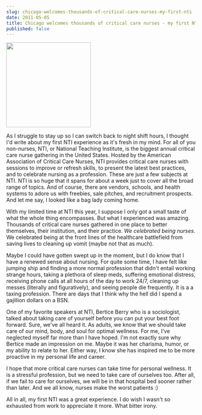 ```yaml
---
slug: chicago-welcomes-thousands-of-critical-care-nurses-my-first-nti
date: 2011-05-05
title: Chicago welcomes thousands of critical care nurses - my first NTI
published: false
---
```

<a href="http://aladywithalamp.files.wordpress.com/2011/05/images1.jpeg"><img class="size-full wp-image-95" title="Stand Tall" src="http://aladywithalamp.files.wordpress.com/2011/05/images1.jpeg" alt="" width="225" height="225" /></a>

As I struggle to stay up so I can switch back to night shift hours, I thought I'd write about my first NTI experience as it's fresh in my mind. For all of you non-nurses, NTI, or National Teaching Institute, is the biggest annual critical care nurse gathering in the United States. Hosted by the American Association of Critical Care Nurses, NTI provides critical care nurses with sessions to improve or refresh skills, to present the latest best practices, and to celebrate nursing as a profession. These are just a few subjects at NTI. NTI is so huge that it spans for about a week just to cover all the broad range of topics. And of course, there are vendors, schools, and health systems to adore us with freebies, sale pitches, and recruitment prospects. And let me say, I looked like a bag lady coming home.

With my limited time at NTI this year, I suppose I only got a small taste of what the whole thing encompasses. But what I experienced was amazing. Thousands of critical care nurses gathered in one place to better themselves, their institution, and their practice. <em>We celebrated being nurses</em>. We celebrated being at the front lines of the healthcare battlefield from saving lives to cleaning up vomit (maybe not that as much).

Maybe I could have gotten swept up in the moment, but I do know that I have a renewed sense about nursing. For quite some time, I have felt like jumping ship and finding a more normal profession that didn't entail working strange hours, taking a plethora of sleep meds, suffering emotional distress, receiving phone calls at all hours of the day to work 24/7, cleaning up messes (literally and figuratively), and seeing people die frequently. It is a a taxing profession. There are days that I think why the hell did I spend a gajillion dollars on a BSN.

One of my favorite speakers at NTI, Bertice Berry who is a sociologist, talked about taking care of yourself before you can put your best foot forward. Sure, we've all heard it. As adults, we know that we should take care of our mind, body, and soul for optimal wellness. For me, I've neglected myself far more than I have hoped. I'm not exactly sure why Bertice made an impression on me. Maybe it was her charisma, humor, or my ability to relate to her. Either way, I know she has inspired me to be more proactive in my personal life and career.

I hope that more critical care nurses can take time for personal wellness. It is a stressful profession, but we need to take care of ourselves too. After all, if we fail to care for ourselves, we will be in that hospital bed sooner rather than later. And we all know, nurses make the worst patients :)

All in all, my first NTI was a great experience. I do wish I wasn't so exhausted from work to appreciate it more. What bitter irony.